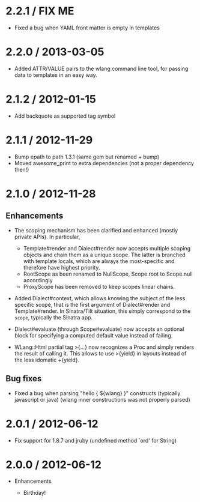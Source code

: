 # 2.2.1 / FIX ME

* Fixed a bug when YAML front matter is empty in templates

# 2.2.0 / 2013-03-05

* Added ATTR/VALUE pairs to the wlang command line tool, for passing data to templates
  in an easy way.

# 2.1.2 / 2012-01-15

* Add backquote as supported tag symbol

# 2.1.1 / 2012-11-29

* Bump epath to path 1.3.1 (same gem but renamed + bump)
* Moved awesome_print to extra dependencies (not a proper dependency then!)

# 2.1.0 / 2012-11-28

## Enhancements

* The scoping mechanism has been clarified and enhanced (mostly private APIs).
  In particular,
  * Template#render and Dialect#render now accepts multiple scoping objects and chain them
    as a unique scope. The latter is branched with template locals, which are always the
    most-specific and therefore have highest priority.
  * RootScope as been renamed to NullScope, Scope.root to Scope.null accordingly
  * ProxyScope has been removed to keep scopes linear chains.

* Added Dialect#context, which allows knowing the subject of the less specific scope, that
  is the first argument of Dialect#render and Template#render. In Sinatra/Tilt situation,
  this simply correspond to the `scope`, typically the Sinatra app.

* Dialect#evaluate (through Scope#evaluate) now accepts an optional block for specifying
  a computed default value instead of failing.

* WLang::Html partial tag >{...} now recognizes a Proc and simply renders the result of
  calling it. This allows to use >{yield} in layouts instead of the less idomatic +{yield}.

## Bug fixes

* Fixed a bug when parsing "hello {  ${wlang} }" constructs (typically javascript or java)
  (wlang inner constructions was not properly parsed)

# 2.0.1 / 2012-06-12

* Fix support for 1.8.7 and jruby (undefined method `ord' for String)

# 2.0.0 / 2012-06-12

* Enhancements

  * Birthday!
